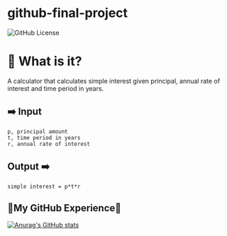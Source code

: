 # github-final-project
![GitHub License](https://img.shields.io/github/license/pepper-mill/github-final-project?style=for-the-badge&link=https%3A%2F%2Fgithub.com%2Fpepper-mill%2Fgithub-final-project%2Fblob%2F2352bf3ba356e5754b6ae10954af12694bbef82f%2FLICENSE)

# 🧮 What is it?
A calculator that calculates simple interest given principal, annual rate of interest and time period in years.

## ➡️ Input
	p, principal amount
	t, time period in years
	r, annual rate of interest
## Output ➡️
 	simple interest = p*t*r
## 🚧My GitHub Experience🚧

[![Anurag's GitHub stats](https://github-readme-stats.vercel.app/api?username=pepper-mill)](https://github.com/anuraghazra/github-readme-stats)

